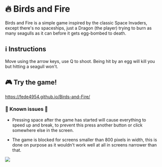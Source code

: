 # 🔥 Birds and Fire 

Birds and Fire is a simple game inspired by the classic Space Invaders, except there's no spaceships, just a Dragon (the player) trying to burn as many seagulls as it can before it gets egg-bombed to death.

## ℹ️ Instructions 

Move using the arrow keys, use Q to shoot. Being hit by an egg will kill you but hitting a seagull won't.

## 🎮 Try the game! 

https://fede4954.github.io/Birds-and-Fire/

### 🚨 Known issues 🚨

- Pressing space after the game has started will cause everything to speed up and break, to prevent this press another button or click somewhere else in the screen.

- The game is blocked for screens smaller than 800 pixels in width, this is done on purpose as it wouldn't work well at all in screens narrower than that.

<img src="images/Demo.gif">
